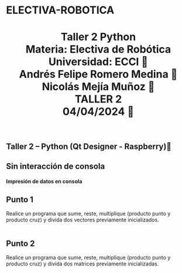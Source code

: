 # ELECTIVA-ROBOTICA
<h1 align="center">Taller 2 Python<br>
Materia: Electiva de Robótica<br>
Universidad: ECCI 🏫<br>
Andrés Felipe Romero Medina 🤖<br> 
Nicolás Mejía Muñoz 🤖<br> 
TALLER 2 <br>
04/04/2024 📅</h1><br>
<h2>Taller 2 – Python (Qt Designer - Raspberry)🐍</h2>
<h2>Sin interacción de consola</h2>
<h4>Impresión de datos en consola</h4>
<h2>Punto 1</h2>
Realice un programa que sume, reste, multiplique (producto punto y producto cruz) y divida dos
vectores previamente inicializados.

```python

```
<h2>Punto 2</h2>
Realice un programa que sume, reste, multiplique (producto punto y producto cruz) y divida dos
matrices previamente inicializadas.

```python